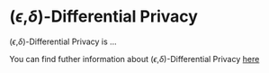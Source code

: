 # ($\epsilon$,$\delta$)-Differential Privacy

($\epsilon$,$\delta$)-Differential Privacy is ...

You can find futher information about ($\epsilon$,$\delta$)-Differential Privacy [here](../T3.5/epsilon_delta_dp.md)
